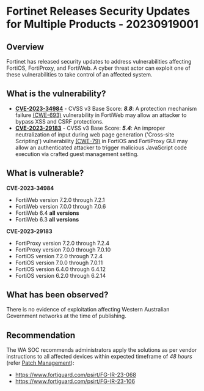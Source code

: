 # Fortinet Releases Security Updates for Multiple Products - 20230919001

## Overview

Fortinet has released security updates to address vulnerabilities affecting FortiOS, FortiProxy, and FortiWeb. A cyber threat actor can exploit one of these vulnerabilities to take control of an affected system.

## What is the vulnerability?

- [**CVE-2023-34984**](https://nvd.nist.gov/vuln/detail/CVE-2023-34984) - CVSS v3 Base Score: ***8.8***: A protection mechanism failure [(CWE-693)](https://cwe.mitre.org/data/definitions/693.html) vulnerability in FortiWeb may allow an attacker to bypass XSS and CSRF protections.
- [**CVE-2023-29183**](https://nvd.nist.gov/vuln/detail/CVE-2023-29183) - CVSS v3 Base Score: ***5.4***: An improper neutralization of input during web page generation ('Cross-site Scripting') vulnerability [(CWE-79)](https://cwe.mitre.org/data/definitions/79.html) in FortiOS and FortiProxy GUI may allow an authenticated attacker to trigger malicious JavaScript code execution via crafted guest management setting.

## What is vulnerable?

**CVE-2023-34984**

- FortiWeb version 7.2.0 through 7.2.1
- FortiWeb version 7.0.0 through 7.0.6
- FortiWeb 6.4 **all versions**
- FortiWeb 6.3 **all versions**

**CVE-2023-29183**

- FortiProxy version 7.2.0 through 7.2.4
- FortiProxy version 7.0.0 through 7.0.10
- FortiOS version 7.2.0 through 7.2.4
- FortiOS version 7.0.0 through 7.0.11
- FortiOS version 6.4.0 through 6.4.12
- FortiOS version 6.2.0 through 6.2.14

## What has been observed?

There is no evidence of exploitation affecting Western Australian Government networks at the time of publishing.

## Recommendation

The WA SOC recommends administrators apply the solutions as per vendor instructions to all affected devices within expected timeframe of *48 hours* (refer [Patch Management](../guidelines/patch-management.md)):

- <https://www.fortiguard.com/psirt/FG-IR-23-068>
- <https://www.fortiguard.com/psirt/FG-IR-23-106>

